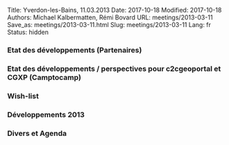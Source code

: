 Title: Yverdon-les-Bains, 11.03.2013
Date: 2017-10-18
Modified: 2017-10-18
Authors: Michael Kalbermatten, Rémi Bovard
URL: meetings/2013-03-11
Save_as: meetings/2013-03-11.html
Slug: meetings/2013-03-11
Lang: fr
Status: hidden

### Etat des développements (Partenaires)



### Etat des développements / perspectives pour c2cgeoportal et CGXP (Camptocamp)



### Wish-list



### Développements 2013



### Divers et Agenda


